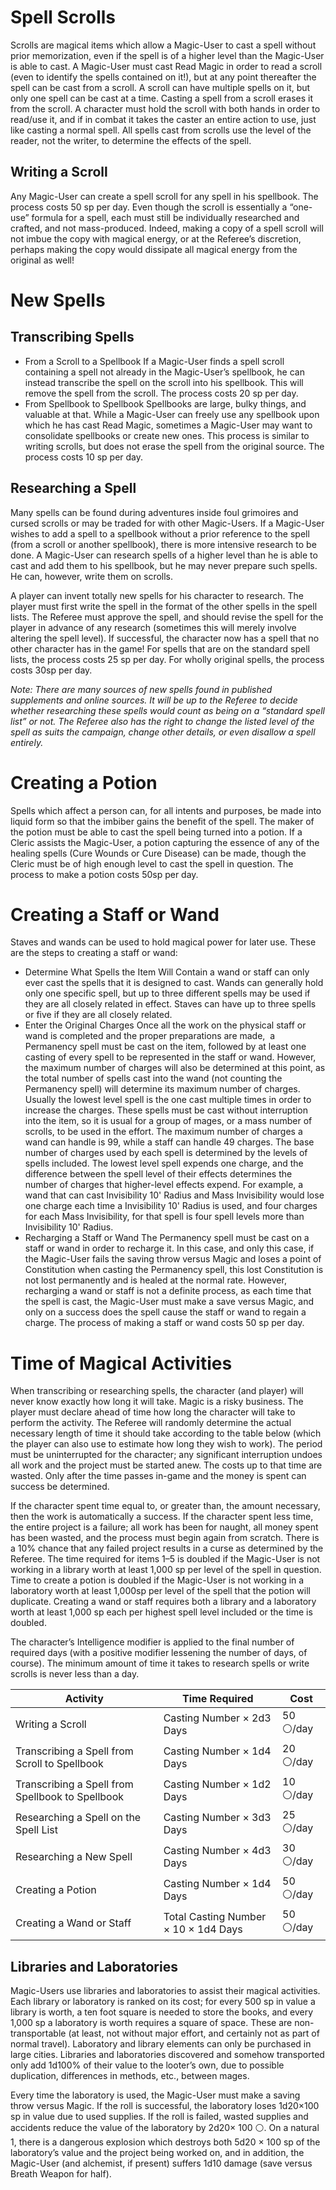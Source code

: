 # Spell Scrolls

Scrolls are magical items which allow a Magic-User to cast a spell without prior memorization, even if the spell is of a higher level than the Magic-User is able to cast. A Magic-User must cast Read Magic in order to read a scroll (even to identify the spells contained on it!), but at any point thereafter the spell can be cast from a scroll. A scroll can have multiple spells on it, but only one spell can be cast at a time. Casting a spell from a scroll erases it from the scroll. A character must hold the scroll with both hands in order to read/use it, and if in combat it takes the caster an entire action to use, just like casting a normal spell. All spells cast from scrolls use the level of the reader, not the writer, to determine the effects of the spell.

## Writing a Scroll
Any Magic-User can create a spell scroll for any spell in his spellbook. The process costs 50 sp per day. Even though the scroll is essentially a “one-use” formula for a spell, each must still be individually researched and crafted, and not mass-produced. Indeed, making a copy of a spell scroll will not imbue the copy with magical energy, or at the Referee’s discretion, perhaps making the copy would dissipate all magical energy from the original as well!
# New Spells
## Transcribing Spells
- From a Scroll to a Spellbook If a Magic-User finds a spell scroll containing a spell not already in the Magic-User’s spellbook, he can instead transcribe the spell on the scroll into his spellbook. This will remove the spell from the scroll. The process costs 20 sp per day.
- From Spellbook to Spellbook Spellbooks are large, bulky things, and valuable at that. While a Magic-User can freely use any spellbook upon which he has cast Read Magic, sometimes a Magic-User may want to consolidate spellbooks or create new ones. This process is similar to writing scrolls, but does not erase the spell from the original source. The process costs 10 sp per day.
## Researching a Spell
Many spells can be found during adventures inside foul grimoires and cursed scrolls or may be traded for with other Magic-Users. If a Magic-User wishes to add a spell to a spellbook without a prior reference to the spell (from a scroll or another spellbook), there is more intensive research to be done. A Magic-User can research spells of a higher level than he is able to cast and add them to his spellbook, but he may never prepare such spells. He can, however, write them on scrolls.

A player can invent totally new spells for his character to research. The player must first write the spell in the format of the other spells in the spell lists. The Referee must approve the spell, and should revise the spell for the player in advance of any research (sometimes this will merely involve altering the spell level). If successful, the character now has a spell that no other character has in the game! For spells that are on the standard spell lists, the process costs 25 sp per day. For wholly original spells, the process costs 30sp per day.

*Note: There are many sources of new spells found in published supplements and online sources. It will be up to the Referee to decide whether researching these spells would count as being on a “standard spell list” or not. The Referee also has the right to change the listed level of the spell as suits the campaign, change other details, or even disallow a spell entirely.*
# Creating a Potion
Spells which affect a person can, for all intents and purposes, be made into liquid form so that the imbiber gains the benefit of the spell. The maker of the potion must be able to cast the spell being turned into a potion. If a Cleric assists the Magic-User, a potion capturing the essence of any of the healing spells (Cure Wounds or Cure Disease) can be made, though the Cleric must be of high enough level to cast the spell in question. The process to make a potion costs 50sp per day.
# Creating a Staff or Wand
Staves and wands can be used to hold magical power for later use. These are the steps to creating a staff or wand:
- Determine What Spells the Item Will Contain a wand or staff can only ever cast the spells that it is designed to cast. Wands can generally hold only one specific spell, but up to three different spells may be used if they are all closely related in effect. Staves can have up to three spells or five if they are all closely related.
- Enter the Original Charges Once all the work on the physical staff or wand is completed and the proper preparations are made,  a Permanency spell must be cast on the item, followed by at least one casting of every spell to be represented in the staff or wand. However, the maximum number of charges will also be determined at this point, as the total number of spells cast into the wand (not counting the Permanency spell) will determine its maximum number of charges. Usually the lowest level spell is the one cast multiple times in order to increase the charges. These spells must be cast without interruption into the item, so it is usual for a group of mages, or a mass number of scrolls, to be used in the effort. The maximum number of charges a wand can handle is 99, while a staff can handle 49 charges. The base number of charges used by each spell is determined by the levels of spells included. The lowest level spell expends one charge, and the difference between the spell level of their effects determines the number of charges that higher-level effects expend. For example, a wand that can cast Invisibility 10' Radius and Mass Invisibility would lose one charge each time a Invisibility 10' Radius is used, and four charges for each Mass Invisibility, for that spell is four spell levels more than Invisibility 10' Radius.
- Recharging a Staff or Wand The Permanency spell must be cast on a staff or wand in order to recharge it. In this case, and only this case, if the Magic-User fails the saving throw versus Magic and loses a point of Constitution when casting the Permanency spell, this lost Constitution is not lost permanently and is healed at the normal rate. However, recharging a wand or staff is not a definite process, as each time that the spell is cast, the Magic-User must make a save versus Magic, and only on a success does the spell cause the staff or wand to regain a charge. The process of making a staff or wand costs 50 sp per day.
# Time of Magical Activities
When transcribing or researching spells, the character (and player) will never know exactly how long it will take. Magic is a risky business. The player must declare ahead of time how long the character will take to perform the activity. The Referee will randomly determine the actual necessary length of time it should take according to the table below (which the player can also use to estimate how long they wish to work). The period must be uninterrupted for the character; any significant interruption undoes all work and the project must be started anew. The costs up to that time are wasted. Only after the time passes in-game and the money is spent can success be determined.

If the character spent time equal to, or greater than, the amount necessary, then the work is automatically a success. If the character spent less time, the entire project is a failure; all work has been for naught, all money spent has been wasted, and the process must begin again from scratch. There is a 10% chance that any failed project results in a curse as determined by the Referee. The time required for items 1–5 is doubled if the Magic-User is not working in a library worth at least 1,000 sp per level of the spell in question. Time to create a potion is doubled if the Magic-User is not working in a laboratory worth at least 1,000sp per level of the spell that the potion will duplicate. Creating a wand or staff requires both a library and a laboratory worth at least 1,000 sp each per highest spell level included or the time is doubled.

The character’s Intelligence modifier is applied to the final number of required days (with a positive modifier lessening the number of days, of course). The minimum amount of time it takes to research spells or write scrolls is never less than a day.

| Activity                                         | Time Required                        | Cost     |
| ------------------------------------------------ | ------------------------------------ | -------- |
| Writing a Scroll                                 | Casting Number × 2d3 Days            | 50 ⚪/day |
| Transcribing a Spell from Scroll to Spellbook    | Casting Number × 1d4 Days            | 20 ⚪/day |
| Transcribing a Spell from Spellbook to Spellbook | Casting Number × 1d2 Days            | 10 ⚪/day |
| Researching a Spell on the Spell List            | Casting Number × 3d3 Days            | 25 ⚪/day |
| Researching a New Spell                          | Casting Number × 4d3 Days            | 30 ⚪/day |
| Creating a Potion                                | Casting Number × 1d4 Days            | 50 ⚪/day |
| Creating a Wand or Staff                         | Total Casting Number × 10 × 1d4 Days | 50 ⚪/day |
## Libraries and Laboratories
Magic-Users use libraries and laboratories to assist their magical activities. Each library or laboratory is ranked on its cost; for every 500 sp in value a library is worth, a ten foot square is needed to store the books, and every 1,000 sp a laboratory is worth requires a square of space. These are non-transportable (at least, not without major effort, and certainly not as part of normal travel). Laboratory and library elements can only be purchased in large cities. Libraries and laboratories discovered and somehow transported only add 1d100% of their value to the looter’s own, due to possible duplication, differences in methods, etc., between mages.

Every time the laboratory is used, the Magic-User must make a saving throw versus Magic. If the roll is successful, the laboratory loses 1d20×100 sp in value due to used supplies. If the roll is failed, wasted supplies and accidents reduce the value of the laboratory by 2d20× 100 ⚪. On a natural 1, there is a dangerous explosion which destroys both 5d20 × 100 sp of the laboratory’s value and the project being worked on, and in addition, the Magic-User (and alchemist, if present) suffers 1d10 damage (save versus Breath Weapon for half).
